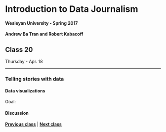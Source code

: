 # Introduction to Data Journalism
  
#### Wesleyan University - Spring 2017
  
**Andrew Ba Tran and Robert Kabacoff**
  
## Class 20
Thursday - Apr. 18
                             
----
                             
### Telling stories with data
                             
#### Data visualizations
                             
Goal: 
                             
#### Discussion

                   
**[Previous class](class19.md)** | **[Next class](21.md)**
